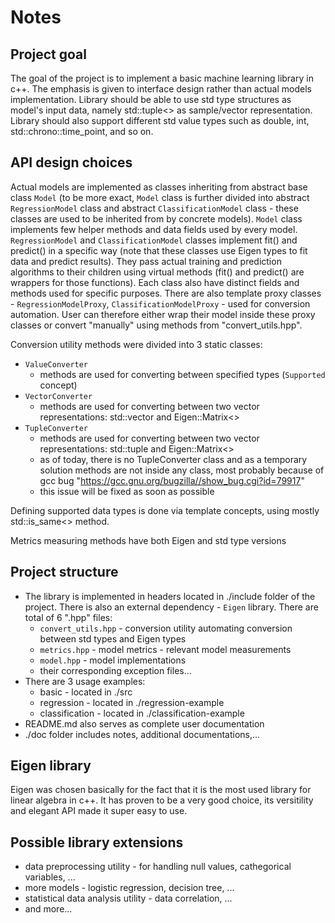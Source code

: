 # Notes

## Project goal

The goal of the project is to implement a basic machine learning library in c++. The emphasis is given to interface design rather than actual models implementation. Library should be able to use std type structures as model's input data, namely std::tuple<> as sample/vector representation. Library should also support different std value types such as double, int, std::chrono::time_point, and so on.

## API design choices

Actual models are implemented as classes inheriting from abstract base class `Model` (to be more exact, `Model` class is further divided into abstract `RegressionModel` class and abstract `ClassificationModel` class - these classes are used to be inherited from by concrete models). `Model` class implements few helper methods and data fields used by every model. `RegressionModel` and `ClassificationModel` classes implement fit() and predict() in a specific way (note that these classes use Eigen types to fit data and predict results). They pass actual training and prediction algorithms to their children using virtual methods (fit() and predict() are wrappers for those functions). Each class also have distinct fields and methods used for specific purposes. There are also template proxy classes - `RegressionModelProxy`, `ClassificationModelProxy` - used for conversion automation. User can therefore either wrap their model inside these proxy classes or convert "manually" using methods from "convert_utils.hpp".

Conversion utility methods were divided into 3 static classes:

- `ValueConverter`
  - methods are used for converting between specified types (`Supported` concept)
- `VectorConverter`
  - methods are used for converting between two vector representations: std::vector and Eigen::Matrix<>
- `TupleConverter`
  - methods are used for converting between two vector representations: std::tuple and Eigen::Matrix<>
  - as of today, there is no TupleConverter class and as a temporary solution methods are not inside any class, most probably because of gcc bug "https://gcc.gnu.org/bugzilla//show_bug.cgi?id=79917"
  - this issue will be fixed as soon as possible

Defining supported data types is done via template concepts, using mostly std::is_same<> method.

Metrics measuring methods have both Eigen and std type versions

## Project structure

- The library is implemented in headers located in ./include folder of the project. There is also an external dependency - `Eigen` library. There are total of 6 ".hpp" files:
  - `convert_utils.hpp` - conversion utility automating conversion between std types and Eigen types
  - `metrics.hpp` - model metrics - relevant model measurements
  - `model.hpp` - model implementations
  - their corresponding exception files...
- There are 3 usage examples:
  - basic - located in ./src
  - regression - located in ./regression-example
  - classification - located in ./classification-example
- README.md also serves as complete user documentation
- ./doc folder includes notes, additional documentations,...

## Eigen library

Eigen was chosen basically for the fact that it is the most used library for linear algebra in c++. It has proven to be a very good choice, its versitility and elegant API made it super easy to use.

## Possible library extensions

- data preprocessing utility - for handling null values, cathegorical variables, ...
- more models - logistic regression, decision tree, ...
- statistical data analysis utility - data correlation, ...
- and more...
